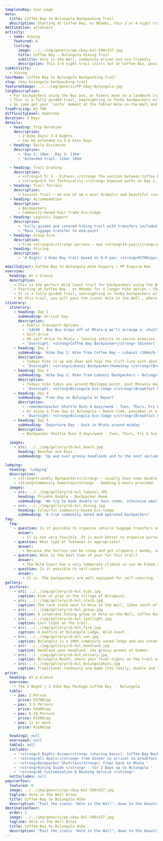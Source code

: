 ```yaml
---
templateKey: tour-page
meta:
  title: Coffee Bay to Bulungula Backpacking Trail
  description: Starting at Coffee Bay, or Mdumbi, this 3 or 4 night trail allows walkers to pack in some of the most scenic and iconic Wild Coast 'scapes' on a tight schedule and budget.
destination: wildcoast
activity:
  - name: hiking
    featured: 6
    listing:
      image: ../../img/generic/pp-cbay-bul-500x327.jpg
      title: Coffee Bay – Bulungula Hiking Trail
      subtitle: Hole in the Wall, community-driven and eco-friendly
      description: This 3-4 night trail starts out at Coffee Bay, passing the iconic ‘Hole in the Wall’ and the beautiful beach of Mpame, before finishing at Bulungula community eco-lodge. The trail is a mix of backpacker and community-owned accommodation options and is well suited to international backpackers.
subActivity:
  - hiking
tourName: Coffee Bay to Bulungula Backpacking Trail
slug: cbay-bulungula-backpacking-trail
featuredImage: ../../img/generic/PP-CBay-Bulungula.jpg
longDescription:
  - For backpackers using the Baz bus, or hikers keen on a landmark trail that can be packed into a long-weekend, this is the trail for you. Starting at Coffee Bay - or Mdumbi for a longer hike option – the trail allows walkers to pack in some of the most scenic and iconic Wild Coast 'scapes' on a tight schedule and budget.
  - This is a fully guided trail, overnighting in funky backpackers with hearty meals included. We will also arrange for the bulk of your luggage to be safely transferred to the hike finish, so you get to hike with just your daypack.... as all you really need is a change of clothes, a sarong and your toothbrush!
  - So come get your ‘insta' moment at the fabled Hole-in-the-Wall and end your experience at the fair trade eco-lodge, Bulungula – voted one of the world's Top 25 Ultimate Ethical Travel Experiences by Rough Guide.
fromPricing: R3 700
difficultyLevel: moderate
duration: 3 Days
details:
  - heading: Trip Duration
    description:
      - 2 Hike Days/ 3-4 Nights
      - Can be extended to 3-4 Hike Days
  - heading: Daily Distances
    description:
      - 'Day 1: 16km   Day 2: 13km'
      - 'Extended trail: 11km/ 10km'

  - heading: Trail Grading
    description:
      - <strong>3.5/ 5 - Fitness.</strong> The section between Coffee Bay and Hole in the Wall has some of the steepest hills on the Wild Coast. However, you need only hike with a small backpack.
      - <strong>3/5 for Technicality.</strong> Exposed paths on Day 1, but no dangerous sections
  - heading: Trail Terrain
    description:
      - Coastal Trail – on one of SA's most dramatic and beautiful coastlines. Sandy and rocky beaches, lagoons, jutting cliffs, rock formations in the sea, mangrove swamps, rock pools and interesting intertidal life, good birdlife and fishing.
  - heading: Accommodation
    description:
      - Backpackers
      - Community-Owned Fair Trade Eco-Lodge
  - heading: Logistic Support
    description:
      - 'Fully guided and catered hiking trail with transfers included to/from Mtata.'
      - 'Main luggage transfer to end-point'
  - heading: Group Size
    description:
      - From <strong>2</strong> persons – max <strong>14 pax</strong>/per guide.
  - heading: Pricing
    description:
      - '4 Night/ 2 Hike Day trail based on 6-9 pax: <strong>R3700/pp</strong>'

emailSubject: Coffee Bay to Bulungula Hike Enquiry – PP Enquire Now
overview:
  heading: At a Glance
  description:
    - This is the perfect Wild Coast trail for backpackers using the Baz bus, or hikers keen on a landmark trail that can be packed into a long-weekend 3-4 Nights / or 2 Hike days.
    - Starting at Coffee Bay - or Mdumbi for a longer hike option – the trail allows walkers to pack in some of the most scenic and iconic Wild Coast 'scapes' on a tight schedule and budget.
    - It is a fully guided trail, overnighting in funky backpackers with tasty, hearty meals all included. We will also arrange for the bulk of your luggage to be safely transferred to the hike finish, so you get to hike with just your daypack.
    - On this trail, you will pass the iconic Hole in the Wall , where the roar of ocean through this hollowed cliff gives rise to its Xhosa name 'esiKhaleni' - place of sound. You will end the hike at Bulungula – a 100% community owned backpackers lodge and voted one of the world's Top 25 Ultimate Ethical Travel Experiences by Rough Guide.
itinerary:
  itinerary:
    - heading: Day 1
      subHeading: Arrival Day
      description:
        - Public Transport Options -
        - '14h30 - Baz Bus drops off at Mtata & we’ll arrange a  shuttle down to Coffee Bay (1- 1.5hr transfer time)'
        - Self-drive
        - OR self-drive to Mtata – leaving vehicle in secure premises. Transfer down to Coffee Bay (approx 1.5hr).
        - 'Overnight: <strong>Coffee Bay Backpacker</strong> (Dinner)'
    - heading: Day 2
      subHeading: 'Hike Day 1: Hike from Coffee Bay – Lubanzi (16km/6-7hrs walk)'
      description:
        - Todays hike is up and down and hugs the cliff-line with absolutely breathtaking views. Baby hole, black rocks and probably the most well-known feature on the entire Wild Coast, Hole-in-the-Wall, stand in wait. Tonights accommodation is either in a local backpacker or nearby homestay.
        - 'Overnight: <strong>Lubanzi Backpacker/Homestay </strong>(Breakfast & packed lunch from C’Bay. Dinner at Lubanzi)'
    - heading: Day 3
      subHeading: 'Hike Day 2: Hike from Lubanzi Backpackers – Bulungula Lodge (12km/4hrs walk).'
      description:
        - Todays hike takes you around Mbolompo point, past Mncwasa mouth and on to the picturesque Mpame bay. Up and over a headland and then a long beach awaits for the final stretch in to Bulungula lodge.
        - 'Overnight: <strong>Bulungula Eco-lodge </strong>(Breakfast & packed lunch from Lubanzi. Dinner at Bulungula)'
    - heading: Day 4
      subHeading: 'Free Day at Bulungula or Depart'
      description:
        - '<em>Backpacker Shuttle Runs 4 days/week - Tues, Thurs, Fri & Sun leaves 9.30 - gets to Mtata 1pm, airport 1.30pm.</em>'
        - Or enjoy a free day at Bulungula – beach time, pancakes at a local restaurant or visiting one of the many Bulungula Incubator Projects.
        - 'Overnight: <strong>Bulungula Eco-lodge </strong>(Breakfast &Dinner at Bulungula)'
    - heading: Day 5
      subHeading: 'Departure Day - back in Mtata around midday '
      description:
        - Backpacker Shuttle Runs 4 days/week - Tues, Thurs, Fri & Sun leaves 9.30 - gets to Mtata 1pm, airport 1.30pm.

  images:
    - src: ../../img/gallery/cb-bul_beach.jpg
      heading: Beaches and Bays
      subHeading: 'Up and over grassy headlands and to the next secluded bay. '

lodging:
  heading: 'Lodging'
  description:
    - <strong>Friendly Backpackers</strong> – usually have some double rooms otherwise small dorms for your group to share.
    - <strong>Community homestay</strong> - bedding & meals provided.
  images:
    - src: ../../img/gallery/cb-bul_lubanzi.JPG
      heading: Private Double - Backpacker Room
      subHeading: 'We try to book double or twin rooms, otherwise small private dorms for groups'
    - src: ../../img/gallery/cb-bul_dining.jpg
      heading: Colourful Community-based Eco-lodge
      subHeading: 'A true community owned and operated backpackers'
faq:
  faq:
    - question: Is it possible to organise vehicle luggage transfers on this hike?
      answer:
        - It is not very feasible. It is much better to organise porters on this hike. Budget around R300/porter/per day. However, with the backpacker shuttles between both Coffee Bay and Bulungula, it is possible to send your main travel bag (your extra gear you do not need to be hiking with) to your end-point on arrival - at your own risk.
    - question: What type of footwear is appropriate?
      answer:
        - Because the terrain can be steep and get slippery / muddy, some groups have said that a sturdier hiking boot with ankle support comes highly recommended. I personally still prefer a hiking type shoe or trail sneaker, with a solid sole and grip.
    - question: What is the best time of year for this trail?
      answer:
        - The Wild Coast has a very temperate climate so can be hiked all year round, but from about March through to November tend to be better months i.t.o less rainfall. Winter months offer a wonderful and stable climate for hiking and the annual sardine run brings with it game fish, schools of dolphins and pelagic birds.
    - question: Is it possible to self-cater?
      answer:
        - It is. The backpackers are well equipped for self-catering. The homestays, however, prefer to give meals as they do not provide facilities for self-catering.
gallery:
  pictures:
    - src: ../../img/gallery/cb-bul_kids.jpg
      caption: Kids at play in the village of Bulugwini.
    - src: ../../img/gallery/cb-bul_stack.jpg
      caption: The rock stack next to Hole in the Wall, 11kms south of Coffee Bay.
    - src: ../../img/gallery/cb-bul_group.jpg
      caption: A corporate hiking group at Hole-in-the-Wall, Coffee Bay.
    - src: ../../img/gallery/cb-bul_lastlight.jpg
      caption: Last light on the trail.
    - src: ../../img/gallery/cb-bul_fire.jpg
      caption: A bonfire at Bulungula Lodge, Wild Coast.
    - src: ../../img/gallery/cb-bul_van.jpg
      caption: Bulungula is a 100% community owned lodge and was voted as one of the world's Top 25 Ultimate Ethical Travel Experiences by Rough Guide.
    - src: ../../img/gallery/cb-bul_headland.jpg
      caption: Headland upon headland, the grassy greens of Summer.
    - src: ../../img/gallery/cb-bul_estuary.jpg
      caption: Bulungula Mouth, where your final nights on the trail are spent. Here, life takes on a slower pace.
    - src: ../../img/gallery/cb-bul_bulungulahuts.jpg
      caption: Traditional rondavels are made into family, double and twin rooms at Bulungulu Eco Lodge – the final night of the Coffee Bay to Bulungula trail.
price:
  heading: At a Glance
  overview:
    - The 3 Night / 2 Hike Day Package Coffee Bay  - Bulungula
  table:
    - pax: 2 Person
      price: R3700/pp
    - pax: 3-5 Persons
      price: R3400/pp
    - pax: 6-10 Persons
      price: R3200/pp
    - pax: 11 or more
      price: R3100/pp

  heading2: null
  overview2: null
  table2: null
  includes:
    - '<strong>3 Nights Accom</strong> (sharing basis): Coffee Bay Backpacker, Lubanz Backpacker/VBA, Bulungula Lodge'
    - '<strong>All meals:</strong> from dinner on arrival to breakfast on departure: 3 dinners, 3 breakfast, 2 packed lunches'
    - '<strong>Backpacker Shuttles</strong>: from/ back to Mtata '
    - '<strong>Hiking Guide </strong> - for 2 Days up to Bulungula '
    - '<strong>AE Customisation & Booking Service </strong>'
  notIncludes: null
popularTour:
  featured: 0
  image: ../../img/generic/pp-cbay-bul-500x327.jpg
  tagline: Hole in the Wall Bites
  title: Coffee Bay to Bulungula Hike
  description: "Past the iconic 'Hole in the Wall', down to the beautiful Bulungula estuary, overnighting in friendly backpackers and village-homestays along the way. Guided, with porter-support as an option, you need not worry about catering or bedding on this slackpacker trail."
destinationTour:
  order: 1
  image: ../../img/generic/pp-cbay-bul-500x327.jpg
  tagline: Hole in the Wall Bites
  title: Coffee Bay to Bulungula Hike
  description: "Past the iconic 'Hole in the Wall', down to the beautiful Bulungula estuary, overnighting in friendly backpackers and village-homestays along the way. Guided, with porter-support as an option, you need not worry about catering or bedding on this slackpacker trail."
---
```

